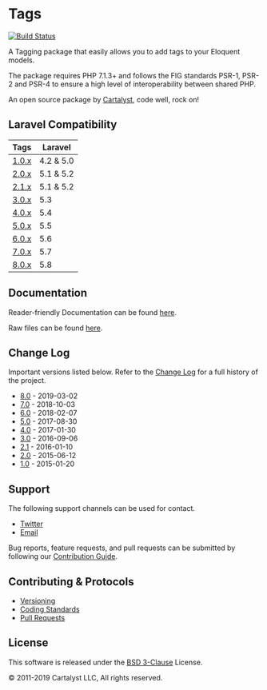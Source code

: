 # Tags

[![Build Status](https://travis-ci.org/cartalyst/tags.svg?branch=8.0)](https://travis-ci.org/cartalyst/tags)

A Tagging package that easily allows you to add tags to your Eloquent models.

The package requires PHP 7.1.3+ and follows the FIG standards PSR-1, PSR-2 and PSR-4 to ensure a high level of interoperability between shared PHP.

An open source package by [Cartalyst](https://cartalyst.com), code well, rock on!

## Laravel Compatibility

Tags                                               | Laravel
--------------------------------------------------- | -------------------------
[1.0.x](https://github.com/cartalyst/tags/tree/1.0) | 4.2 & 5.0
[2.0.x](https://github.com/cartalyst/tags/tree/2.0) | 5.1 & 5.2
[2.1.x](https://github.com/cartalyst/tags/tree/2.1) | 5.1 & 5.2
[3.0.x](https://github.com/cartalyst/tags/tree/3.0) | 5.3
[4.0.x](https://github.com/cartalyst/tags/tree/4.0) | 5.4
[5.0.x](https://github.com/cartalyst/tags/tree/5.0) | 5.5
[6.0.x](https://github.com/cartalyst/tags/tree/6.0) | 5.6
[7.0.x](https://github.com/cartalyst/tags/tree/7.0) | 5.7
[8.0.x](https://github.com/cartalyst/tags/tree/8.0) | 5.8

## Documentation

Reader-friendly Documentation can be found [here](https://cartalyst.com/manual/tags/8.0).

Raw files can be found [here](https://github.com/cartalyst/tags/tree/docs/8.0).

## Change Log

Important versions listed below. Refer to the [Change Log](CHANGELOG.md) for a full history of the project.

- [8.0](CHANGELOG.md) - 2019-03-02
- [7.0](CHANGELOG.md) - 2018-10-03
- [6.0](CHANGELOG.md) - 2018-02-07
- [5.0](CHANGELOG.md) - 2017-08-30
- [4.0](CHANGELOG.md) - 2017-01-30
- [3.0](CHANGELOG.md) - 2016-09-06
- [2.1](CHANGELOG.md) - 2016-01-10
- [2.0](CHANGELOG.md) - 2015-06-12
- [1.0](CHANGELOG.md) - 2015-01-20

## Support

The following support channels can be used for contact.

- [Twitter](https://twitter.com/cartalyst)
- [Email](mailto:help@cartalyst.com)

Bug reports, feature requests, and pull requests can be submitted by following our [Contribution Guide](CONTRIBUTING.md).

## Contributing & Protocols

- [Versioning](CONTRIBUTING.md#versioning)
- [Coding Standards](CONTRIBUTING.md#coding-standards)
- [Pull Requests](CONTRIBUTING.md#pull-requests)

## License

This software is released under the [BSD 3-Clause](LICENSE) License.

© 2011-2019 Cartalyst LLC, All rights reserved.
